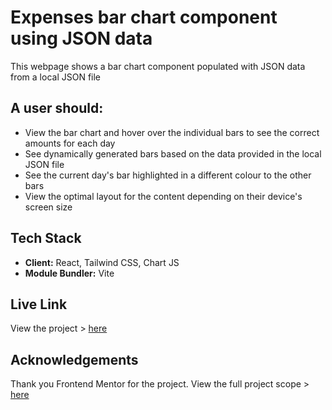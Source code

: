 # Expenses bar chart component using JSON data

This webpage shows a bar chart component populated with JSON data from a local JSON file
## A user should:

- View the bar chart and hover over the individual bars to see the correct amounts for each day
- See dynamically generated bars based on the data provided in the local JSON file
- See the current day's bar highlighted in a different colour to the other bars
- View the optimal layout for the content depending on their device's screen size


## Tech Stack

- **Client:** React, Tailwind CSS, Chart JS
- **Module Bundler:** Vite

## Live Link

View the project > [here](https://duncan-chege.github.io/expenses-chart)


## Acknowledgements

Thank you Frontend Mentor for the project. View the full project scope > [here](https://www.frontendmentor.io/challenges/expenses-chart-component-e7yJBUdjwt)
